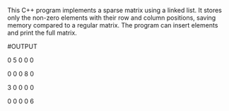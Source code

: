 This C++ program implements a sparse matrix using a linked list. 
It stores only the non-zero elements with their row and column positions, saving memory compared to a regular matrix. 
The program can insert elements and print the full matrix.

#OUTPUT

0 5 0 0 0

0 0 0 8 0

3 0 0 0 0

0 0 0 0 6
